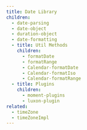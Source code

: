 ```yaml
---
title: Date Library
children:
  - date-parsing
  - date-object
  - duration-object
  - date-formatting
  - title: Util Methods
    children:
      - formatDate
      - formatRange
      - Calendar-formatDate
      - Calendar-formatIso
      - Calendar-formatRange
  - title: Plugins
    children:
      - moment-plugins
      - luxon-plugin
related:
  - timeZone
  - timeZoneImpl
---
```

